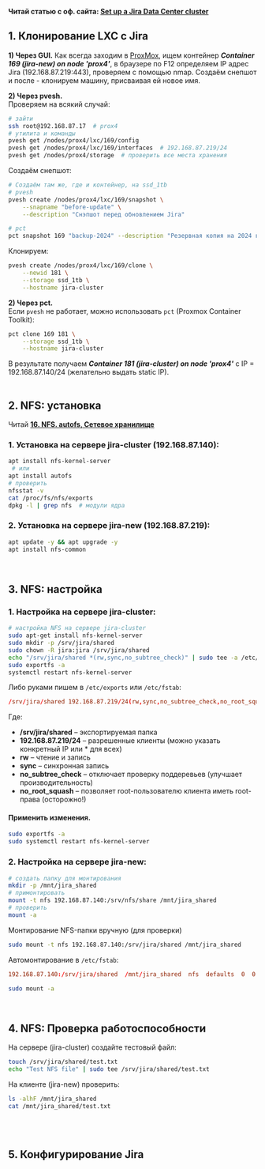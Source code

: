 **Читай статью с оф. сайта: [Set up a Jira Data Center cluster](https://confluence.atlassian.com/adminjiraserver/set-up-a-jira-data-center-cluster-993929600.html)**

## 1. Клонирование LXC с Jira

**1) Через GUI.**
Как всегда заходим в [ProxMox](https://192.168.87.6:8006/#v1:0:=lxc%2F169:4::=contentIso:::8:11:), 
ищем контейнер ***Container 169 (jira-new) on node 'prox4'***, в браузере по F12 определяем  IP адрес Jira (192.168.87.219:443), проверяем с помощью nmap. 
Создаём снепшот и после - клонируем машину, присваивая ей новое имя.


**2) Через pvesh.**
  <br/> Проверяем на всякий случай:
```bash
# зайти
ssh root@192.168.87.17  # prox4
# утилита и команды
pvesh get /nodes/prox4/lxc/169/config
pvesh get /nodes/prox4/lxc/169/interfaces  # 192.168.87.219/24
pvesh get /nodes/prox4/storage  # проверить все места хранения
```

Создаём снепшот:
```bash
# Создаём там же, где и контейнер, на ssd_1tb
# pvesh
pvesh create /nodes/prox4/lxc/169/snapshot \
    --snapname "before-update" \
    --description "Снэпшот перед обновлением Jira"

# pct
pct snapshot 169 "backup-2024" --description "Резервная копия на 2024 год" --vmstate --live
```

Клонируем:
```bash
pvesh create /nodes/prox4/lxc/169/clone \
    --newid 181 \
    --storage ssd_1tb \
    --hostname jira-cluster
```

**2) Через pct.**
  <br/> Если `pvesh` не работает, можно использовать `pct` (Proxmox Container Toolkit):
```bash
pct clone 169 181 \
    --storage ssd_1tb \
    --hostname jira-cluster
```

В результате получаем ***Container 181 (jira-cluster) on node 'prox4'*** c IP = 192.168.87.140/24 (желательно выдать static IP).
<br/>
<br/>


## 2. NFS: установка 
Читай **[16. NFS. autofs, Сетевое хранилище](https://github.com/sherbettt/BASH-cheats/blob/main/16.%20NFS.%20autofs,%20Сетевое%20хранилище.md)**
### 1. Установка на сервере jira-cluster (192.168.87.140):
```bash
apt install nfs-kernel-server
 # или
apt install autofs
# проверить
nfsstat -v
cat /proc/fs/nfs/exports
dpkg -l | grep nfs  # модули ядра
```

### 2. Установка на сервере jira-new (192.168.87.219):
```bash
apt update -y && apt upgrade -y
apt install nfs-common
```
<br/>

## 3. NFS: настройка
### 1. Настройка на сервере jira-cluster:
```bash
# настройка NFS на сервере jira-cluster
sudo apt-get install nfs-kernel-server
sudo mkdir -p /srv/jira/shared
sudo chown -R jira:jira /srv/jira/shared
echo "/srv/jira/shared *(rw,sync,no_subtree_check)" | sudo tee -a /etc/exports 
sudo exportfs -a
systemctl restart nfs-kernel-server
```
Либо руками пишем в `/etc/exports` или `/etc/fstab`:
```conf
/srv/jira/shared 192.168.87.219/24(rw,sync,no_subtree_check,no_root_squash)
```
Где:
- **/srv/jira/shared** – экспортируемая папка
- **192.168.87.219/24** – разрешенные клиенты (можно указать конкретный IP или * для всех)
- **rw** – чтение и запись
- **sync** – синхронная запись
- **no_subtree_check** – отключает проверку поддеревьев (улучшает производительность)
- **no_root_squash** – позволяет root-пользователю клиента иметь root-права (осторожно!)

#### Применить изменения.
```bash
sudo exportfs -a
sudo systemctl restart nfs-kernel-server
```

### 2. Настройка на сервере jira-new:
```bash
# создать папку для монтирования
mkdir -p /mnt/jira_shared
# примонтировать
mount -t nfs 192.168.87.140:/srv/nfs/share /mnt/jira_shared
# проверить
mount -a
```

Монтирование NFS-папки вручную (для проверки)
```bash
sudo mount -t nfs 192.168.87.140:/srv/jira/shared /mnt/jira_shared
```

Автомонтирование в `/etc/fstab`:
```conf
192.168.87.140:/srv/jira/shared  /mnt/jira_shared  nfs  defaults  0  0
```
```bash
sudo mount -a
```

<br/>


## 4. NFS: Проверка работоспособности

На сервере (jira-cluster) создайте тестовый файл:
```  bash
touch /srv/jira/shared/test.txt
echo "Test NFS file" | sudo tee /srv/jira/shared/test.txt
```

На клиенте (jira-new) проверить:
```  bash
ls -alhF /mnt/jira_shared
cat /mnt/jira_shared/test.txt
```
<br/>
<br/>



## 5. Конфигурирование Jira



